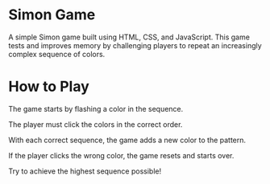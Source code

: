 # Simon Game

A simple Simon game built using HTML, CSS, and JavaScript. This game tests and improves memory by challenging players to repeat an increasingly complex sequence of colors.

# How to Play

The game starts by flashing a color in the sequence.

The player must click the colors in the correct order.

With each correct sequence, the game adds a new color to the pattern.

If the player clicks the wrong color, the game resets and starts over.

Try to achieve the highest sequence possible!
